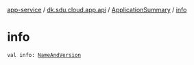 [app-service](../../index.md) / [dk.sdu.cloud.app.api](../index.md) / [ApplicationSummary](index.md) / [info](./info.md)

# info

`val info: `[`NameAndVersion`](../-name-and-version/index.md)